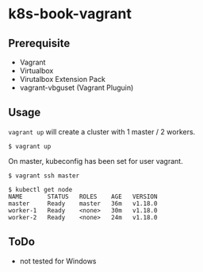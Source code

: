 # k8s-book-vagrant

## Prerequisite

- Vagrant
- Virtualbox
- Virutalbox Extension Pack
- vagrant-vbguset (Vagrant Pluguin) 

## Usage

`vagrant up` will create a cluster with 1 master / 2 workers.

```
$ vagrant up
```

On master, kubeconfig has been set for user vagrant.

```
$ vagrant ssh master
```

```
$ kubectl get node
NAME       STATUS   ROLES    AGE   VERSION
master     Ready    master   36m   v1.18.0
worker-1   Ready    <none>   30m   v1.18.0
worker-2   Ready    <none>   24m   v1.18.0
```

## ToDo

- not tested for Windows
